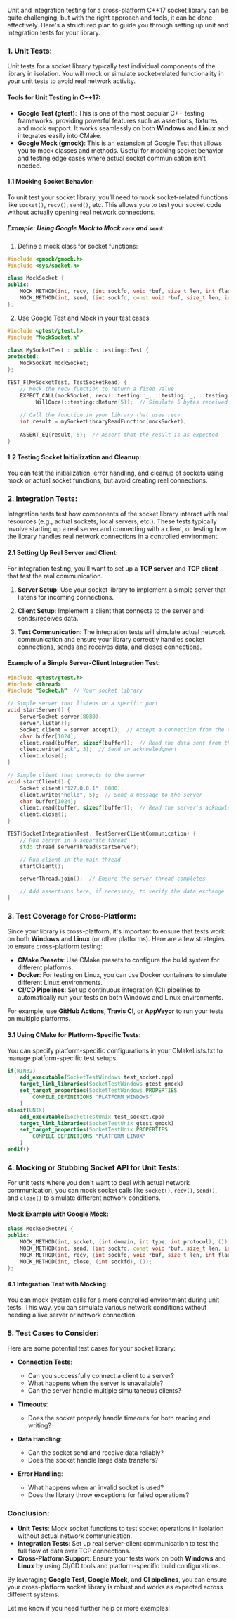 Unit and integration testing for a cross-platform C++17 socket library can be quite challenging, but with the right approach and tools, it can be done effectively. Here's a structured plan to guide you through setting up unit and integration tests for your library.

### 1. **Unit Tests**:

Unit tests for a socket library typically test individual components of the library in isolation. You will mock or simulate socket-related functionality in your unit tests to avoid real network activity.

#### Tools for Unit Testing in C++17:

* **Google Test (gtest)**: This is one of the most popular C++ testing frameworks, providing powerful features such as assertions, fixtures, and mock support. It works seamlessly on both **Windows** and **Linux** and integrates easily into CMake.
* **Google Mock (gmock)**: This is an extension of Google Test that allows you to mock classes and methods. Useful for mocking socket behavior and testing edge cases where actual socket communication isn't needed.

#### 1.1 **Mocking Socket Behavior**:

To unit test your socket library, you’ll need to mock socket-related functions like `socket()`, `recv()`, `send()`, etc. This allows you to test your socket code without actually opening real network connections.

##### Example: Using Google Mock to Mock `recv` and `send`:

1. Define a mock class for socket functions:

```cpp
#include <gmock/gmock.h>
#include <sys/socket.h>

class MockSocket {
public:
    MOCK_METHOD(int, recv, (int sockfd, void *buf, size_t len, int flags), ());
    MOCK_METHOD(int, send, (int sockfd, const void *buf, size_t len, int flags), ());
};
```

2. Use Google Test and Mock in your test cases:

```cpp
#include <gtest/gtest.h>
#include "MockSocket.h"

class MySocketTest : public ::testing::Test {
protected:
    MockSocket mockSocket;
};

TEST_F(MySocketTest, TestSocketRead) {
    // Mock the recv function to return a fixed value
    EXPECT_CALL(mockSocket, recv(::testing::_, ::testing::_, ::testing::_, ::testing::_))
        .WillOnce(::testing::Return(5));  // Simulate 5 bytes received
    
    // Call the function in your library that uses recv
    int result = mySocketLibraryReadFunction(mockSocket);
    
    ASSERT_EQ(result, 5);  // Assert that the result is as expected
}
```

#### 1.2 **Testing Socket Initialization and Cleanup**:

You can test the initialization, error handling, and cleanup of sockets using mock or actual socket functions, but avoid creating real connections.

### 2. **Integration Tests**:

Integration tests test how components of the socket library interact with real resources (e.g., actual sockets, local servers, etc.). These tests typically involve starting up a real server and connecting with a client, or testing how the library handles real network connections in a controlled environment.

#### 2.1 **Setting Up Real Server and Client**:

For integration testing, you'll want to set up a **TCP server** and **TCP client** that test the real communication.

1. **Server Setup**: Use your socket library to implement a simple server that listens for incoming connections.

2. **Client Setup**: Implement a client that connects to the server and sends/receives data.

3. **Test Communication**: The integration tests will simulate actual network communication and ensure your library correctly handles socket connections, sends and receives data, and closes connections.

#### Example of a Simple Server-Client Integration Test:

```cpp
#include <gtest/gtest.h>
#include <thread>
#include "Socket.h"  // Your socket library

// Simple server that listens on a specific port
void startServer() {
    ServerSocket server(8080);
    server.listen();
    Socket client = server.accept();  // Accept a connection from the client
    char buffer[1024];
    client.read(buffer, sizeof(buffer));  // Read the data sent from the client
    client.write("ack", 3);  // Send an acknowledgment
    client.close();
}

// Simple client that connects to the server
void startClient() {
    Socket client("127.0.0.1", 8080);
    client.write("hello", 5);  // Send a message to the server
    char buffer[1024];
    client.read(buffer, sizeof(buffer));  // Read the server's acknowledgment
    client.close();
}

TEST(SocketIntegrationTest, TestServerClientCommunication) {
    // Run server in a separate thread
    std::thread serverThread(startServer);

    // Run client in the main thread
    startClient();

    serverThread.join();  // Ensure the server thread completes

    // Add assertions here, if necessary, to verify the data exchange
}
```

### 3. **Test Coverage for Cross-Platform**:

Since your library is cross-platform, it's important to ensure that tests work on both **Windows** and **Linux** (or other platforms). Here are a few strategies to ensure cross-platform testing:

* **CMake Presets**: Use CMake presets to configure the build system for different platforms.
* **Docker**: For testing on Linux, you can use Docker containers to simulate different Linux environments.
* **CI/CD Pipelines**: Set up continuous integration (CI) pipelines to automatically run your tests on both Windows and Linux environments.

For example, use **GitHub Actions**, **Travis CI**, or **AppVeyor** to run your tests on multiple platforms.

#### 3.1 **Using CMake for Platform-Specific Tests**:

You can specify platform-specific configurations in your CMakeLists.txt to manage platform-specific test setups.

```cmake
if(WIN32)
    add_executable(SocketTestWindows test_socket.cpp)
    target_link_libraries(SocketTestWindows gtest gmock)
    set_target_properties(SocketTestWindows PROPERTIES
        COMPILE_DEFINITIONS "PLATFORM_WINDOWS"
    )
elseif(UNIX)
    add_executable(SocketTestUnix test_socket.cpp)
    target_link_libraries(SocketTestUnix gtest gmock)
    set_target_properties(SocketTestUnix PROPERTIES
        COMPILE_DEFINITIONS "PLATFORM_LINUX"
    )
endif()
```

### 4. **Mocking or Stubbing Socket API for Unit Tests**:

For unit tests where you don't want to deal with actual network communication, you can mock socket calls like `socket()`, `recv()`, `send()`, and `close()` to simulate different network conditions.

#### Mock Example with Google Mock:

```cpp
class MockSocketAPI {
public:
    MOCK_METHOD(int, socket, (int domain, int type, int protocol), ());
    MOCK_METHOD(int, send, (int sockfd, const void *buf, size_t len, int flags), ());
    MOCK_METHOD(int, recv, (int sockfd, void *buf, size_t len, int flags), ());
    MOCK_METHOD(int, close, (int sockfd), ());
};
```

#### 4.1 **Integration Test with Mocking**:

You can mock system calls for a more controlled environment during unit tests. This way, you can simulate various network conditions without needing a live server or network connection.

### 5. **Test Cases to Consider**:

Here are some potential test cases for your socket library:

* **Connection Tests**:

  * Can you successfully connect a client to a server?
  * What happens when the server is unavailable?
  * Can the server handle multiple simultaneous clients?

* **Timeouts**:

  * Does the socket properly handle timeouts for both reading and writing?

* **Data Handling**:

  * Can the socket send and receive data reliably?
  * Does the socket handle large data transfers?

* **Error Handling**:

  * What happens when an invalid socket is used?
  * Does the library throw exceptions for failed operations?

### Conclusion:

* **Unit Tests**: Mock socket functions to test socket operations in isolation without actual network communication.
* **Integration Tests**: Set up real server-client communication to test the full flow of data over TCP connections.
* **Cross-Platform Support**: Ensure your tests work on both **Windows** and **Linux** by using CI/CD tools and platform-specific build configurations.

By leveraging **Google Test**, **Google Mock**, and **CI pipelines**, you can ensure your cross-platform socket library is robust and works as expected across different systems.

Let me know if you need further help or more examples!
